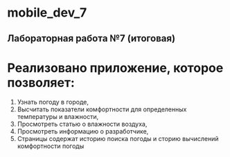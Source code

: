 # mobile_dev_7

## Лабораторная работа №7 (итоговая)

# Реализовано приложение, которое позволяет:
 1. Узнать погоду в городе,
 2. Высчитать показатели комфортности для определенных температуры и влажности,
 3. Просмотреть статью о влажности воздуха,
 4. Просмотреть информацию о разработчике,
 5. Страницы содержат историю поиска погоды и сторию вычислений комфортности погоды